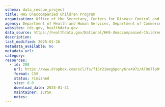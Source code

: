 ```yaml
---
schema: data_rescue_project 
title: HHS Unaccompanied Children Program
organization: Office of the Secretary, Centers for Disease Control and Prevention
agency: Department of Health and Human Services, Department of Commerce
websites: cdc.gov, healthdata.gov
data_source: https://healthdata.gov/National/HHS-Unaccompanied-Children-Program/ehpz-xc9n/about_data
description: 
last_modified: 2025-03-26
metadata_available: No
metadata_url: 
category:
resources:
  - id: 288
    url: https://www.dropbox.com/scl/fo/f15r2imeg6pcny6re497z/AFOnTlp9t11Dk9mkyc_JyIA/HHS%20Unaccompanied%20Children%20Program?rlkey=ey7kaoodi540d66s6kfvnqjn5&subfolder_nav_tracking=1&st=4joweygk&dl=0
    format: CSV
    status: Finished
    size: 0.0
    download_date: 2025-01-31
    maintainer: ICPSR
    notes: 
---
```

